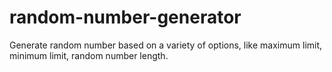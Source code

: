 # random-number-generator

Generate random number based on a variety of options, like maximum limit, minimum limit, random number length.
